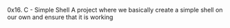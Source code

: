 0x16. C - Simple Shell
A project where we basically create a simple shell on our own and ensure that it is working
